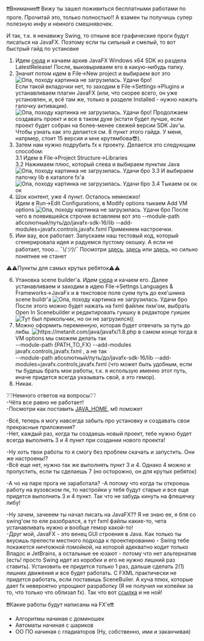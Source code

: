 ❗❗Внимание❗❗  Вижу ты зашел поживиться бесплатными работами по проге. Прочитай это, только полностью!! А взамен ты получишь супер полезную инфу и неиного смешнявочек.  
  
И так, т.к. я ненавижу Swing, то отныне все графические проги будут писаться на JavaFX. Поэтому если ты сильный и смелый, то вот быстрый гайд по установке
1) Идем [cюда](https://gluonhq.com/products/javafx/) и качаем архив JavaFX Windows x64 SDK из раздела LatestRelease! После, выковыриваем его в какую-нибудь папку.
2) Значит потом идем в File->New project и выбираем вот это
![Опа, походу картинка не загрузилась. Удачи бро!](https://sun9-66.userapi.com/impg/6bEz1OHn2TL7w5E-RkJD_fIv83T-B2RjIoKMGg/JIXuRIdNG5g.jpg?size=708x525&quality=96&sign=592d1f2eed5e0e2eb5f5ae30334995d4&type=album)  
Если такой вкладочки нет, то заходим в File->Settings->Plugins и устанавливаем плагин JavaFX (или, что скорее всего, он уже установлен, и, всё там же, только в разделе Installed - нужно нажать галочку активации). ![Опа, походу картинка не загрузилась. Удачи бро!](https://sun9-8.userapi.com/impg/0J9nrPYCqunl4geJXjiFIaKqYx9Y2mOjL8xFSg/lWo2wSh3vuI.jpg?size=1281x703&quality=96&sign=1756823aec92466dfa110cebb7aaaf20&type=album) Продолжаем создавать проект и все в таком духе (кстати будет лучше, если проект будет собран на более-менее свежей версии SDK Jav'ы. Чтобы узнать как это делается см. 8 пункт этого гайда. У меня, напрмер, стоит 15 версия и мне крутямбова😎).  
3) Затем нам нужно подрубить fx к проекту. Делается это следующим способом:  
 3.1 Идем в File->Project Structure->Libraries  
 3.2 Нажимаем плюс, который слева и выбираем пунктик Java ![Опа, походу картинка не загрузилась. Удачи бро](https://sun9-53.userapi.com/impg/NtBM0f_YLhOBDxmb2SZxf6sIy6tqxO4vY0Vqng/4cEYkPnhV7I.jpg?size=958x608&quality=96&sign=a6c8532840b96a8e9741dd4dfb9e560a&type=album)
 3.3 И выбираем папочку lib в каталоге fx'a ![Опа, походу картинка не загрузилась. Удачи бро](https://sun9-3.userapi.com/impg/5vmrN64xd4f0edtfSWMdzwv30JcqLf485rEP-A/Sbg516zdENU.jpg?size=1123x876&quality=96&sign=249a83b7ea22f7c6648f8eb2aa5c7b07&type=album)
 3.4 Тыкаем ок ок ок
4) Шок контент, уже 4 пункт. Осталось немножко!  
  Идем в Run->Edit Configurations, в Modify options тыкаем Add VM options ![Опа, походу картинка не загрузилась. Удачи бро](https://sun9-38.userapi.com/impg/GOapljRU5Ti-o68fPi3hfYmXwJQbeb2Oac_aOA/xWRru3A8DW0.jpg?size=1395x848&quality=96&sign=5b33895468006c68c94f1e6292525809&type=album)
  После чего в появившейся строчке вставляем вот это --module-path абсолютный/путь/до/javafx-sdk-16/lib --add-modules=javafx.controls,javafx.fxml Применяем настроечки.
5) Иии вау, все работает. Запускаем наш тестовый код, который сгенерировала идея и радуемся пустому окошку. А если не работает, тооо... ¯\\_(ツ)_/¯ Посмотри [здесь](https://www.jetbrains.com/help/idea/javafx.html), [здесь](https://openjfx.io/openjfx-docs/#install-javafx) или [здесь](https://metanit.com/java/javafx/1.8.php), но сильно понятнее не станет  
  
⚠⚠Пункты для самых крутых ребяток⚠⚠  
  
6) Утановка scene builder'a. Идем [сюда](https://gluonhq.com/products/scene-builder/) и качаем его. Далее устанавливаем и заходим в идею File->Settngs Languages & Frameworks->JavaFx и в текстовое поле суем путь до exe'шника scene buildr'a ![Опа, походу картинка не загрузилась. Удачи бро](https://sun9-37.userapi.com/impg/MMjV1hzWSSfFh_eJgAYH-pRYQiOwhJdFE0-cog/NLvc0CAzpbw.jpg?size=1129x881&quality=96&sign=e8a6714c11883b8a0d8a923f1e6121de&type=album)
  После этого можно будет нажать на fxml файлик пкм'ом, выбрать Open In Scenebuilder и редактировать гуишку в редакторе гуишек ![Тут был прикольчик, но он не загрузился((](https://i0.wp.com/lacriaturacreativa.com/wp-content/uploads/2017/10/cursos-disenos-grafico.gif)
7) Можно оформить переменную, которая будет отвечать за путь до либы. ![https://metanit.com/java/javafx/1.8.php в самом конце](https://sun9-28.userapi.com/impg/swM494Ssv8aBcfpN2jpRl_2qwBiN7X-SrF68Nw/8AwVyTRmgdw.jpg?size=1123x870&quality=96&sign=134319df6be5a1d4fca61f841f101003&type=album) тогда в VM options мы сможем делать так   
--module-path {PATH_TO_FX} --add-modules javafx.controls,javafx.fxml , а не так  
--module-path абсолютный/путь/до/javafx-sdk-16/lib --add-modules=javafx.controls,javafx.fxml  (что может быть удобным, если ты будешь брать мои работы, т.к. я использую именно этот путь, иначе придется всегда указывать свой, а это гемор). 
8) Никак. 

❔❔Немного ответов на вопросы❔❔  
-Чёта все равно не работает!  
-Посмотри как поставить [JAVA_HOME](https://java-course.ru/begin/install-jdk/), мб поможет  
  
-Всё, теперь я могу навсегда забыть про установку и создавать свои прекрасные приложения?  
-Нет, каждый раз, когда ты создаешь новый проект, тебе нужно будет всегда выполнять 3 и 4 пункт при создании нового проекта!  
  
-Ну хоть твои работы то я смогу без проблем скачать и запустить. Они же настроены!?  
-Всё еще нет, нужно так же выполнять пункт 3 и 4. Однако 4 можно и пропустить, если ты сделаешь 7 (но осторожно, он для крутых ребяток)  

-А чо на паре прога не заработала?
-А потому что когда ты откроешь работу на вузовском пк, то настройки у тебя будут старые и все еще придется выполнить 3 и 4 пункт. Так что не забудь кинуть на флешечку либу!  
  
-Ну зачем, зачееем ты начал писать на JavaFX?? Я не знаю ее, я бля со swing'ом то еле разобрался, а тут fxml файлы какие-то, чета устанавливать нужно и вообще гемор какой-то!  
-Друг мой, JavaFX - это венец GUI строения в Java. Как только ты вкусишь прелести местного подхода к проектированию - Swing тебе покажется ничтожной помойкой, на которой адекватно кодит только Владос и JetBrains, а остальные ее юзают - потому что нет альтернатив (есть! просто Swing идет из коробки и его не нужно лишний раз ставить). Установить ее придется только 1 раз, дальше сделать 2(1) лишних движения и все будет работать. С FXML практически не придется работать, если поставишь SceneBuiler. А куча плюх, которые дает fx невероятно упрощают разработку (Я не получил ни копейки за то, что только что облизал fx). Так что вот [ссылка](https://metanit.com/java/javafx/1.1.php) и не ной!

❗❗Какие работы будут написаны на FX'e❗❗
- Алгоритмы начиная с доминошек  
- Автоматы начиная с шариков 
- ОО ПО начиная с гладиаторов (Ну, собственно, ими и заканчивая)

